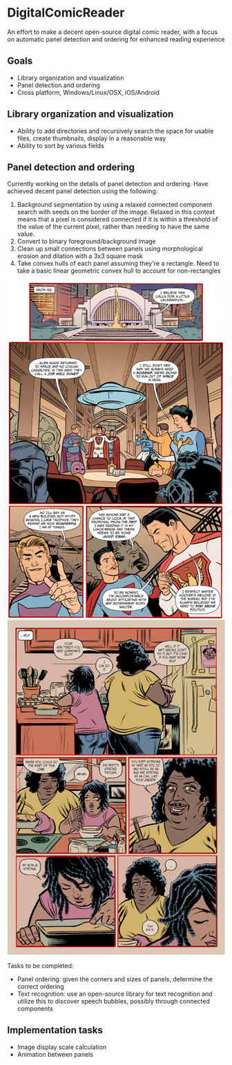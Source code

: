 # DigitalComicReader
An effort to make a decent open-source digital comic reader, with a focus on automatic panel detection and ordering for enhanced reading experience

## Goals
- Library organization and visualization
- Panel detection and ordering
- Cross platform, Windows/Linux/OSX, iOS/Android

## Library organization and visualization
- Ability to add directories and recursively search the space for usable files, create thumbnails, display in a reasonable way
- Ability to sort by various fields


## Panel detection and ordering

Currently working on the details of panel detection and ordering.
Have achieved decent panel detection using the following:

1. Background segmentation by using a relaxed connected component search with seeds on the border of the image. 
Relaxed in this context means that a pixel is considered connected if it is within a threshold of the value of the current pixel, rather than needing to have the same value.
2. Convert to binary foreground/background image
3. Clean up small connections between panels using morphological erosion and dilation with a 3x3 square mask
4. Take convex hulls of each panel assuming they're a rectangle. 
Need to take a basic linear geometric convex hull to account for non-rectangles

![alt text](https://github.com/TravisTag/DigitalComicReader/raw/master/images/readmeimages/16out.png)
![alt text](https://github.com/TravisTag/DigitalComicReader/raw/master/images/readmeimages/62out.png)


Tasks to be completed:
- Panel ordering: given the corners and sizes of panels, determine the correct ordering
- Text recognition: use an open-source library for text recognition and utilize this to discover speech bubbles, possibly through connected components


## Implementation tasks
- Image display scale calculation
- Animation between panels
